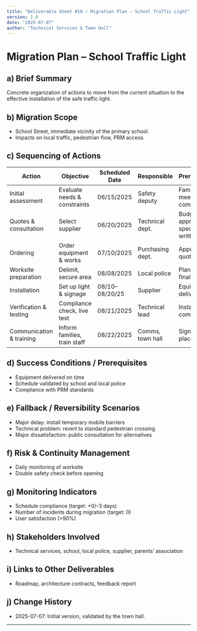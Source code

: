 ```yaml
---
title: "Deliverable Sheet #10 – Migration Plan – School Traffic Light"
version: 1.0
date: "2025-07-07"
author: "Technical Services & Town Hall"
---
```


# Migration Plan – School Traffic Light

## a) Brief Summary

Concrete organization of actions to move from the current situation to the effective installation of the safe traffic light.

## b) Migration Scope

- School Street, immediate vicinity of the primary school.
- Impacts on local traffic, pedestrian flow, PRM access.

## c) Sequencing of Actions

| Action                   | Objective                    | Scheduled Date | Responsible      | Prerequisite                   |
| ------------------------ | ---------------------------- | -------------- | ---------------- | ------------------------------ |
| Initial assessment       | Evaluate needs & constraints | 06/15/2025     | Safety deputy    | Family meeting completed       |
| Quotes & consultation    | Select supplier              | 06/20/2025     | Technical dept.  | Budget approved, specs written |
| Ordering                 | Order equipment & works      | 07/10/2025     | Purchasing dept. | Approved quote                 |
| Worksite preparation     | Delimit, secure area         | 08/08/2025     | Local police     | Planning finalized             |
| Installation             | Set up light & signage       | 08/10–08/20/25 | Supplier         | Equipment delivered            |
| Verification & testing   | Compliance check, live test  | 08/21/2025     | Technical lead   | Installation complete          |
| Communication & training | Inform families, train staff | 08/22/2025     | Comms, town hall | Signage in place               |

## d) Success Conditions / Prerequisites

- Equipment delivered on time
- Schedule validated by school and local police
- Compliance with PRM standards

## e) Fallback / Reversibility Scenarios

- Major delay: install temporary mobile barriers
- Technical problem: revert to standard pedestrian crossing
- Major dissatisfaction: public consultation for alternatives

## f) Risk & Continuity Management

- Daily monitoring of worksite
- Double safety check before opening

## g) Monitoring Indicators

- Schedule compliance (target: +0/–3 days)
- Number of incidents during migration (target: 0)
- User satisfaction (>90%)

## h) Stakeholders Involved

- Technical services, school, local police, supplier, parents’ association

## i) Links to Other Deliverables

- Roadmap, architecture contracts, feedback report

## j) Change History

- 2025-07-07: Initial version, validated by the town hall.

---

